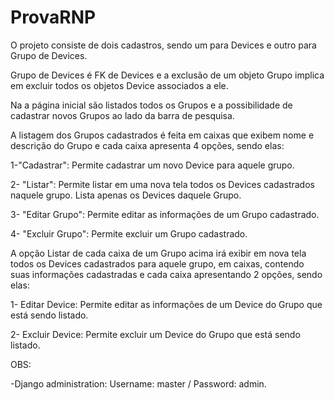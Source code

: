 # ProvaRNP
 O projeto consiste de dois cadastros, sendo um para Devices e outro para Grupo de Devices.
 
 Grupo de Devices é FK de Devices e a exclusão de um objeto Grupo implica em excluir todos os objetos Device associados a ele.
 
 Na a página inicial são listados todos os Grupos e a possibilidade de cadastrar novos Grupos ao lado da barra de pesquisa.
 
 
 
 
 A listagem dos Grupos cadastrados é feita em caixas que exibem nome e descrição do Grupo e cada caixa apresenta 4 opções, sendo elas:
 
 1-"Cadastrar": Permite cadastrar um novo Device para aquele grupo. 
 
 2- "Listar": Permite listar em uma nova tela todos os Devices cadastrados naquele grupo. Lista apenas os Devices daquele Grupo.
 
 3- "Editar Grupo": Permite editar as informações de um Grupo cadastrado.
 
 4- "Excluir Grupo": Permite excluir um Grupo cadastrado.
 
 
 
 
 
 A opção Listar de cada caixa de um Grupo acima irá exibir em nova tela todos os Devices cadastrados para aquele grupo, em caixas, contendo suas informações cadastradas e cada caixa apresentando 2 opções, sendo elas:
 
1- Editar Device: Permite editar as informações de um Device do Grupo que está sendo listado.

2- Excluir Device: Permite excluir um Device do Grupo que está sendo listado.


OBS:

-Django administration: Username: master / Password: admin.


